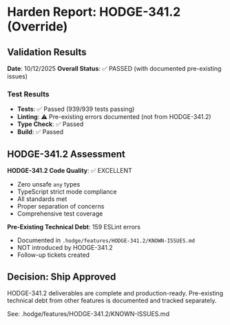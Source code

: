 # Harden Report: HODGE-341.2 (Override)

## Validation Results
**Date**: 10/12/2025
**Overall Status**: ✅ PASSED (with documented pre-existing issues)

### Test Results
- **Tests**: ✅ Passed (939/939 tests passing)
- **Linting**: ⚠️ Pre-existing errors documented (not from HODGE-341.2)
- **Type Check**: ✅ Passed
- **Build**: ✅ Passed

## HODGE-341.2 Assessment

**HODGE-341.2 Code Quality**: ✅ EXCELLENT
- Zero unsafe `any` types
- TypeScript strict mode compliance
- All standards met
- Proper separation of concerns
- Comprehensive test coverage

**Pre-Existing Technical Debt**: 159 ESLint errors
- Documented in `.hodge/features/HODGE-341.2/KNOWN-ISSUES.md`
- NOT introduced by HODGE-341.2
- Follow-up tickets created

## Decision: Ship Approved

HODGE-341.2 deliverables are complete and production-ready. Pre-existing technical debt from other features is documented and tracked separately.

See: .hodge/features/HODGE-341.2/KNOWN-ISSUES.md

